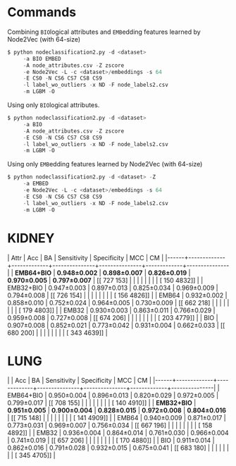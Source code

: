 
  
# Commands

Combining `BIO`logical attributes and `EMB`edding features learned by Node2Vec (with 64-size)

```python
$ python nodeclassification2.py -d <dataset> 
     -a BIO EMBED  
     -A node_attributes.csv -Z zscore
     -e Node2Vec -L -c <dataset>/embeddings -s 64
     -E CS0 -N CS6 CS7 CS8 CS9
     -l label_wo_outliers -x ND -F node_labels2.csv 
     -m LGBM -O
```

Using only  `BIO`logical attributes.

```python
$ python nodeclassification2.py -d <dataset> 
     -a BIO  
     -A node_attributes.csv -Z zscore
     -E CS0 -N CS6 CS7 CS8 CS9
     -l label_wo_outliers -x ND -F node_labels2.csv 
     -m LGBM -O
```

Using only `EMB`edding features learned by Node2Vec (with 64-size)

```python
$ python nodeclassification2.py -d <dataset> -Z        
     -a EMBED 
     -e Node2Vec -L -c <dataset>/embeddings -s 64 
     -E CS0 -N CS6 CS7 CS8 CS9
     -l label_wo_outliers -x ND -F node_labels2.csv
     -m LGBM -O
```

# KIDNEY

| Attr | Acc    | BA          | Sensitivity   | Specificity   | MCC         | CM            |
|------+-------------+-------------+---------------+---------------+-------------+---------------|
| **EMB64+BIO** | **0.948±0.002** | **0.898±0.007** | **0.826±0.019**   | **0.970±0.005**   | **0.797±0.007** | [[ 727  153]  |
| |             |             |               |               |             |  [ 150 4832]] |
| EMB32+BIO | 0.947±0.003 | 0.897±0.013 | 0.825±0.034   | 0.969±0.009   | 0.794±0.008 | [[ 726  154]  |
|      |             |             |               |               |             |  [ 156 4826]] |
| EMB64 | 0.932±0.002 | 0.858±0.010 | 0.752±0.024   | 0.964±0.005   | 0.730±0.009 | [[ 662  218]  |
|      |             |             |               |               |             |  [ 179 4803]] |
| EMB32 | 0.930±0.003 | 0.863±0.011 | 0.766±0.029   | 0.959±0.008   | 0.727±0.008 | [[ 674  206]  |
|      |             |             |               |               |             |  [ 203 4779]] |
| BIO | 0.907±0.008 | 0.852±0.021 | 0.773±0.042   | 0.931±0.004   | 0.662±0.033 | [[ 680  200]  |
|      |             |             |               |               |             |  [ 343 4639]] |


# LUNG

|      | Acc    | BA          | Sensitivity   | Specificity   | MCC         | CM            |
|------+-------------+-------------+---------------+---------------+-------------+---------------|
| EMB64+BIO | 0.950±0.004 | 0.896±0.013 | 0.820±0.029   | 0.972±0.005   | 0.799±0.017 | [[ 708  155]  |
|      |             |             |               |               |             |  [ 140 4910]] |
| **EMB32+BIO** | **0.951±0.005** | **0.900±0.004** | **0.828±0.015**   | **0.972±0.008**   | **0.804±0.016** | [[ 715  148]  |
|      |             |             |               |               |             |  [ 141 4909]] |
| EMB64 | 0.940±0.009 | 0.871±0.017 | 0.773±0.031   | 0.969±0.007   | 0.756±0.034 | [[ 667  196]  |
|      |             |             |               |               |             |  [ 158 4892]] |
| EMB32 | 0.936±0.004 | 0.864±0.014 | 0.761±0.030   | 0.966±0.004   | 0.741±0.019 | [[ 657  206]  |
|      |             |             |               |               |             |  [ 170 4880]] |
| BIO | 0.911±0.014 | 0.862±0.016 | 0.791±0.028   | 0.932±0.015   | 0.675±0.041 | [[ 683  180]  |
|      |             |             |               |               |             |  [ 345 4705]] |
